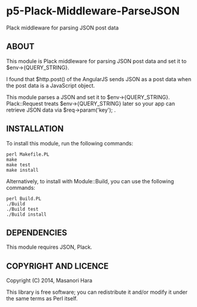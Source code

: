 p5-Plack-Middleware-ParseJSON
=============================

Plack middleware for parsing JSON post data

## ABOUT

This module is Plack middleware for parsing JSON post data
and set it to $env->{QUERY_STRING}.

I found that $http.post() of the AngularJS sends JSON as a post data
when the post data is a JavaScript object.

This module parses a JSON and set it to $env->{QUERY_STRING}.
Plack::Request treats $env->{QUERY_STRING} later
so your app can retrieve JSON data via $req->param('key'); .

## INSTALLATION

To install this module, run the following commands:

	perl Makefile.PL
	make
	make test
	make install

Alternatively, to install with Module::Build, you can use the following commands:

	perl Build.PL
	./Build
	./Build test
	./Build install


## DEPENDENCIES

This module requires JSON, Plack.

## COPYRIGHT AND LICENCE

Copyright (C) 2014, Masanori Hara

This library is free software; you can redistribute it and/or modify
it under the same terms as Perl itself.
